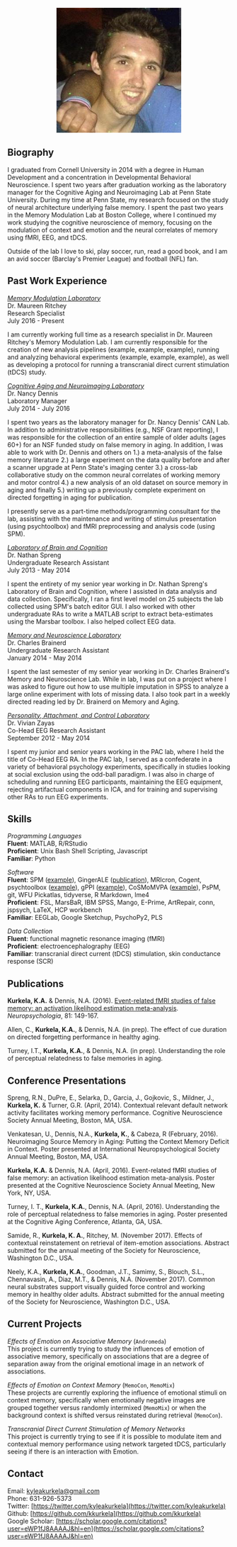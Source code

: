 <p align="center">
  <img src="kkurkela.jpeg" alt="Headshot"/>
</p>

## Biography

I graduated from Cornell University in 2014 with a degree in Human Development and a concentration in Developmental Behavioral Neuroscience. I spent two years after graduation working as the laboratory manager for the Cognitive Aging and Neuroimaging Lab at Penn State University. During my time at Penn State, my research focused on the study of neural architecture underlying false memory. I spent the past two years in the Memory Modulation Lab at Boston College, where I continued my work studying the cognitive neuroscience of memory, focusing on the modulation of context and emotion and the neural correlates of memory using fMRI, EEG, and tDCS.

Outside of the lab I love to ski, play soccer, run, read a good book, and I am an avid soccer (Barclay's Premier League) and football (NFL) fan.

## Past Work Experience

[_Memory Modulation Laboratory_](http://www.thememolab.org/)  
Dr. Maureen Ritchey  
Research Specialist  
July 2016 - Present  

I am currently working full time as a research specialist in Dr. Maureen Ritchey's Memory Modulation Lab. I am currently responsible for the creation of new analysis pipelines (example, example, example), running and analyzing behavioral experiments (example, example, example), as well as developing a protocol for running a transcranial direct current stimulation (tDCS) study.

[_Cognitive Aging and Neuroimaging Laboratory_](http://canlab.la.psu.edu/)  
Dr. Nancy Dennis  
Laboratory Manager  
July 2014 - July 2016  

I spent two years as the laboratory manager for Dr. Nancy Dennis' CAN Lab. In addition to administrative responsibilities (e.g., NSF Grant reporting), I was responsible for the collection of an entire sample of older adults (ages 60+) for an NSF funded study on false memory in aging. In addition, I was able to work with Dr. Dennis and others on 1.) a meta-analysis of the false memory literature 2.) a large experiment on the data quality before and after a scanner upgrade at Penn State's imaging center 3.) a cross-lab collaborative study on the common neural correlates of working memory and motor control 4.) a new analysis of an old dataset on source memory in aging and finally 5.) writing up a previously complete experiment on directed forgetting in aging for publication.

I presently serve as a part-time methods/programming consultant for the lab, assisting with the maintenance and writing of stimulus presentation (using psychtoolbox) and fMRI preprocessing and analysis code (using SPM).

[_Laboratory of Brain and Cognition_](http://lbc.human.cornell.edu/Home.html)  
Dr. Nathan Spreng  
Undergraduate Research Assistant  
July 2013 - May 2014  

I spent the entirety of my senior year working in Dr. Nathan Spreng's Laboratory of Brain and Cognition, where I assisted in data analysis and data collection. Specifically, I ran a first level model on 25 subjects the lab collected using SPM's batch editor GUI. I also worked with other undergraduate RAs to write a MATLAB script to extract beta-estimates using the Marsbar toolbox. I also helped collect EEG data.  

[_Memory and Neuroscience Laboratory_](https://www.human.cornell.edu/hd/research/labs/memorylab/home)  
Dr. Charles Brainerd  
Undergraduate Research Assistant  
January 2014 - May 2014  

I spent the last semester of my senior year working in Dr. Charles Brainerd's Memory and Neuroscience Lab. While in lab, I was put on a project where I was asked to figure out how to use multiple imputation in SPSS to analyze a large online experiment with lots of missing data. I also took part in a weekly directed reading led by Dr. Brainerd on Memory and Aging.  

[_Personality, Attachment, and Control Laboratory_](http://people.psych.cornell.edu/~pac_lab/)  
Dr. Vivian Zayas  
Co-Head EEG Research Assistant  
September 2012 - May 2014  

I spent my junior and senior years working in the PAC lab, where I held the title of Co-Head EEG RA. In the PAC lab, I served as a confederate in a variety of behavioral psychology experiments, specifically in studies looking at social exclusion using the odd-ball paradigm. I was also in charge of scheduling and running EEG participants, maintaining the EEG equipment, rejecting artifactual components in ICA, and for training and supervising other RAs to run EEG experiments.  

## Skills

_Programming Languages_  
**Fluent**: MATLAB, R/RStudio  
**Proficient**: Unix Bash Shell Scripting, Javascript  
**Familiar**: Python  

_Software_  
**Fluent**: SPM ([example](https://github.com/kkurkela/KyleSPMToolbox)), GingerALE ([publication](http://www.sciencedirect.com/science/article/pii/S0028393215302463)), MRIcron, Cogent, psychtoolbox ([example](https://github.com/kkurkela/ICEE)), gPPI ([example](https://github.com/kkurkela/KyleSPMToolbox/tree/master/gPPI)), CoSMoMVPA ([example](https://github.com/kkurkela/FAME-RSA-mean)), PsPM, git, WFU Pickatlas, tidyverse, R Markdown, lme4    
**Proficient**: FSL, MarsBaR, IBM SPSS, Mango, E-Prime, ArtRepair, conn, jspsych, LaTeX, HCP workbench  
**Familiar**: EEGLab, Google Sketchup, PsychoPy2, PLS  

_Data Collection_  
**Fluent**: functional magnetic resonance imaging (fMRI)  
**Proficient**: electroencephalography (EEG)   
**Familiar**: transcranial direct current (tDCS) stimulation,  skin conductance response (SCR)  

## Publications

**Kurkela, K.A.** & Dennis, N.A. (2016). [Event-related fMRI studies of false memory: an activation likelihood estimation meta-analysis](http://www.sciencedirect.com/science/article/pii/S0028393215302463). _Neuropsychologia_, 81: 149-167.  

Allen, C., **Kurkela, K.A.**, & Dennis, N.A. (in prep). The effect of cue duration on directed forgetting performance in healthy aging.  

Turney, I.T., **Kurkela, K.A.**, & Dennis, N.A. (in prep). Understanding the role of perceptual relatedness to false
memories in aging.  

## Conference Presentations

Spreng, R.N., DuPre, E., Selarka, D., Garcia, J., Gojkovic, S., Mildner, J., **Kurkela, K.** & Turner, G.R. (April, 2014). Contextual relevant default network activity facilitates working memory performance. Cognitive Neuroscience Society Annual Meeting, Boston, MA, USA.  

Venkatesan, U., Dennis, N.A., **Kurkela, K.**, & Cabeza, R (February, 2016). Neuroimaging Source Memory in
Aging: Putting the Context Memory Deficit in Context. Poster presented at International Neuropsychological Society Annual Meeting, Boston, MA, USA.  

**Kurkela, K.A.** & Dennis, N.A. (April, 2016). Event-related fMRI studies of false memory: an activation likelihood estimation meta-analysis. Poster presented at the Cognitive Neuroscience Society Annual Meeting, New York, NY, USA.  

Turney, I. T., **Kurkela, K.A.**, Dennis, N.A. (April, 2016). Understanding the role of perceptual relatedness to false memories in aging. Poster presented at  the Cognitive Aging Conference, Atlanta, GA, USA.  

Samide, R., **Kurkela, K. A.**, Ritchey, M. (November 2017). Effects of contextual reinstatement on retrieval of item-emotion associations. Abstract submitted for the annual meeting of the Society for Neuroscience, Washington D.C., USA.  

Neely, K.A., **Kurkela, K.A.**, Goodman, J.T., Samimy, S., Blouch, S.L., Chennavasin, A., Diaz, M.T., & Dennis, N.A. (November 2017). Common neural substrates support visually guided force control and working memory in healthy older adults. Abstract submitted for the annual meeting of the Society for Neuroscience, Washington D.C., USA.  

## Current Projects

_Effects of Emotion on Associative Memory_ (`Andromeda`)  
This project is currently trying to study the influences of emotion of associative memory, specifically on associations that are a degree of separation away from the original emotional image in an network of associations.  

_Effects of Emotion on Context Memory_ (`MemoCon`, `MemoMix`)  
These projects are currently exploring the influence of emotional stimuli on context memory, specifically when emotionally negative images are grouped together versus randomly intermixed (`MemoMix`) or when the background context is shifted versus reinstated during retrieval (`MemoCon`).  

_Transcranial Direct Current Stimulation of Memory Networks_  
This project is currently trying to see if it is possible to modulate item and contextual memory performance using network targeted tDCS, particularly seeing if there is an interaction with Emotion.  

## Contact

Email: [kyleakurkela@gmail.com](mailto:kyleakurkela@gmail.com)  
Phone: 631-926-5373  
Twitter: [https://twitter.com/kyleakurkela](https://twitter.com/kyleakurkela)  
Github: [https://github.com/kkurkela](https://github.com/kkurkela)  
Google Scholar: [https://scholar.google.com/citations?user=eWP1fJ8AAAAJ&hl=en](https://scholar.google.com/citations?user=eWP1fJ8AAAAJ&hl=en)  
